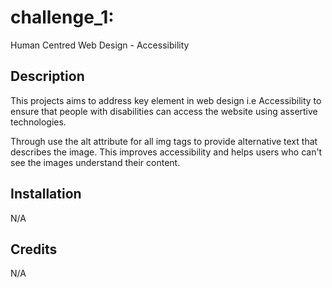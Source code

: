 # challenge_1:
Human Centred Web Design - Accessibility
 
## Description 
This projects aims to address key element in web design i.e Accessibility to ensure that people with disabilities can access the website using assertive technologies.

Through use the alt attribute for all img tags to provide alternative text that describes the image. This improves accessibility and helps users who can't see the images understand their content.

## Installation
N/A

## Credits
N/A

